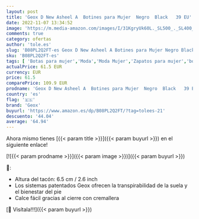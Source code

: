 ```yaml
---
layout: post
title: 'Geox D New Asheel A  Botines para Mujer  Negro  Black   39 EU'
date: 2022-11-07 13:34:52
image: 'https://m.media-amazon.com/images/I/31KgryUk60L._SL500_._SL400_.jpg'
comments: true
category: ofertas
author: 'tole.es'
slug: 'B08PL2Q2FT-es Geox D New Asheel A Botines para Mujer Negro Black 39 EU'
sku: 'B08PL2Q2FT-es'
tags: [ 'Botas para mujer','Moda','Moda Mujer','Zapatos para mujer','botines','geox','🇪🇸', ]
actualPrice: 61.5 EUR
currency: EUR
price: 61.5
comparePrice: 109.9 EUR
prodname: 'Geox D New Asheel A  Botines para Mujer  Negro  Black   39 EU'
country: 'es'
flag: '🇪🇸'
brand: 'Geox'
buyurl: 'https://www.amazon.es/dp/B08PL2Q2FT/?tag=tolees-21'
descuento: '44.04'
average: '64.94'
---
```


Ahora mismo tienes [{{< param title >}}]({{< param buyurl >}}) en el siguiente enlace!

[![{{< param prodname >}}]({{< param image >}})]({{< param buyurl >}})

🔎:

- Altura del tacón: 6.5 cm / 2.6 inch
- Los sistemas patentados Geox ofrecen la transpirabilidad de la suela y el bienestar del pie
- Calce fácil gracias al cierre con cremallera

[🛒 Visítala!!!]({{< param buyurl >}})
